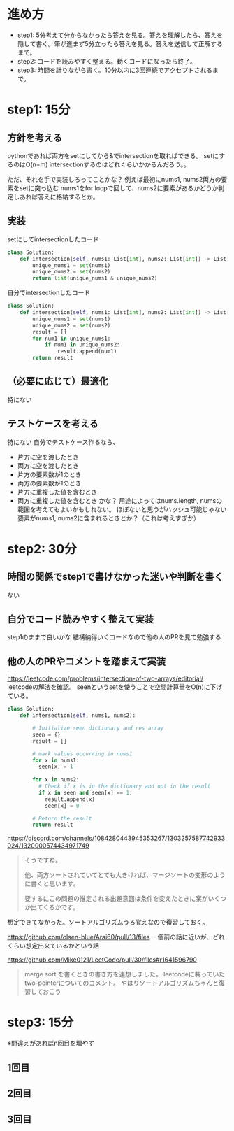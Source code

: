 # 進め方
- step1: 5分考えて分からなかったら答えを見る。答えを理解したら、答えを隠して書く。筆が進まず5分立ったら答えを見る。答えを送信して正解するまで。
- step2: コードを読みやすく整える。動くコードになったら終了。
- step3: 時間を計りながら書く。10分以内に3回連続でアクセプトされるまで。

# step1: 15分
## 方針を考える
pythonであれば両方をsetにしてから&でintersectionを取ればできる。
setにするのはO(n=m)
intersectionするのはどれくらいかかるんだろう。。

ただ、それを手で実装しろってことかな？
例えば最初にnums1, nums2両方の要素をsetに突っ込む
nums1をfor loopで回して、nums2に要素があるかどうか判定しあれば答えに格納するとか。

## 実装
setにしてintersectionしたコード
```python
class Solution:
    def intersection(self, nums1: List[int], nums2: List[int]) -> List[int]:
        unique_nums1 = set(nums1)
        unique_nums2 = set(nums2)
        return list(unique_nums1 & unique_nums2)
```

自分でintersectionしたコード
```python
class Solution:
    def intersection(self, nums1: List[int], nums2: List[int]) -> List[int]:
        unique_nums1 = set(nums1)
        unique_nums2 = set(nums2)
        result = []
        for num1 in unique_nums1:
            if num1 in unique_nums2:
                result.append(num1)
        return result
```

## （必要に応じて）最適化
特にない

## テストケースを考える
特にない
自分でテストケース作るなら、
- 片方に空を渡したとき
- 両方に空を渡したとき
- 片方の要素数が1のとき
- 両方の要素数が1のとき
- 片方に重複した値を含むとき
- 両方に重複した値を含むとき
かな？
用途によってはnums.length, numsの範囲を考えてもよいかもしれない。
ほぼないと思うがハッシュ可能じゃない要素がnums1, nums2に含まれるときとか？（これは考えすぎか）

# step2: 30分
## 時間の関係でstep1で書けなかった迷いや判断を書く
ない

## 自分でコード読みやすく整えて実装
step1のままで良いかな
結構納得いくコードなので他の人のPRを見て勉強する

## 他の人のPRやコメントを踏まえて実装
https://leetcode.com/problems/intersection-of-two-arrays/editorial/
leetcodeの解法を確認。
seenというsetを使うことで空間計算量をO(n)に下げている。
```python
class Solution:
    def intersection(self, nums1, nums2):

        # Initialize seen dictionary and res array
        seen = {}
        result = []

        # mark values occurring in nums1
        for x in nums1:
          seen[x] = 1
          
        for x in nums2:
          # Check if x is in the dictionary and not in the result
          if x in seen and seen[x] == 1:
            result.append(x)
            seen[x] = 0

        # Return the result
        return result
```

https://discord.com/channels/1084280443945353267/1303257587742933024/1320000574434971749

>そうですね。
>
>他、両方ソートされていてとても大きければ、マージソートの変形のように書くと思います。
>
>要するにこの問題の推定される出題意図は条件を変えたときに案がいくつか出てくるかです。
>
想定できてなかった。ソートアルゴリズムうろ覚えなので復習しておく。

https://github.com/olsen-blue/Arai60/pull/13/files
一個前の話に近いが、どれくらい想定出来ているかという話

https://github.com/Mike0121/LeetCode/pull/30/files#r1641596790
>merge sort を書くときの書き方を連想しました。
leetcodeに載っていたtwo-pointerについてのコメント。
やはりソートアルゴリズムちゃんと復習しておこう


# step3: 15分
※間違えがあればn回目を増やす

## 1回目

## 2回目

## 3回目